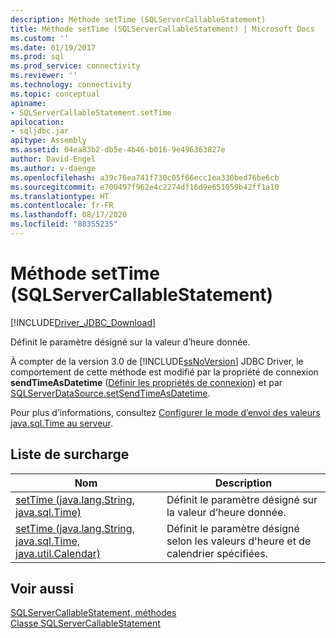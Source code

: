```yaml
---
description: Méthode setTime (SQLServerCallableStatement)
title: Méthode setTime (SQLServerCallableStatement) | Microsoft Docs
ms.custom: ''
ms.date: 01/19/2017
ms.prod: sql
ms.prod_service: connectivity
ms.reviewer: ''
ms.technology: connectivity
ms.topic: conceptual
apiname:
- SQLServerCallableStatement.setTime
apilocation:
- sqljdbc.jar
apitype: Assembly
ms.assetid: 04ea83b2-db5e-4b46-b016-9e496363827e
author: David-Engel
ms.author: v-daenge
ms.openlocfilehash: a39c76ea741f730c05f66ecc1ea330bed76be6cb
ms.sourcegitcommit: e700497f962e4c2274df16d9e651059b42ff1a10
ms.translationtype: HT
ms.contentlocale: fr-FR
ms.lasthandoff: 08/17/2020
ms.locfileid: "88355235"
---
```

# <a name="settime-method-sqlservercallablestatement"></a>Méthode setTime (SQLServerCallableStatement)
[!INCLUDE[Driver_JDBC_Download](../../../includes/driver_jdbc_download.md)]

  Définit le paramètre désigné sur la valeur d’heure donnée.  
  
 À compter de la version 3.0 de [!INCLUDE[ssNoVersion](../../../includes/ssnoversion-md.md)] JDBC Driver, le comportement de cette méthode est modifié par la propriété de connexion **sendTimeAsDatetime** ([Définir les propriétés de connexion](../../../connect/jdbc/setting-the-connection-properties.md)) et par [SQLServerDataSource.setSendTimeAsDatetime](../../../connect/jdbc/reference/setsendtimeasdatetime-method-sqlserverdatasource.md).  
  
 Pour plus d’informations, consultez [Configurer le mode d’envoi des valeurs java.sql.Time au serveur](../../../connect/jdbc/configuring-how-java-sql-time-values-are-sent-to-the-server.md).  
  
## <a name="overload-list"></a>Liste de surcharge  
  
|Nom|Description|  
|----------|-----------------|  
|[setTime (java.lang.String, java.sql.Time)](../../../connect/jdbc/reference/settime-method-java-lang-string-java-sql-time.md)|Définit le paramètre désigné sur la valeur d’heure donnée.|  
|[setTime (java.lang.String, java.sql.Time, java.util.Calendar)](../../../connect/jdbc/reference/settime-method-java-lang-string-java-sql-time-java-util-calendar.md)|Définit le paramètre désigné selon les valeurs d'heure et de calendrier spécifiées.|  
  
## <a name="see-also"></a>Voir aussi  
 [SQLServerCallableStatement, méthodes](../../../connect/jdbc/reference/sqlservercallablestatement-methods.md)   
 [Classe SQLServerCallableStatement](../../../connect/jdbc/reference/sqlservercallablestatement-class.md)  
  
  
